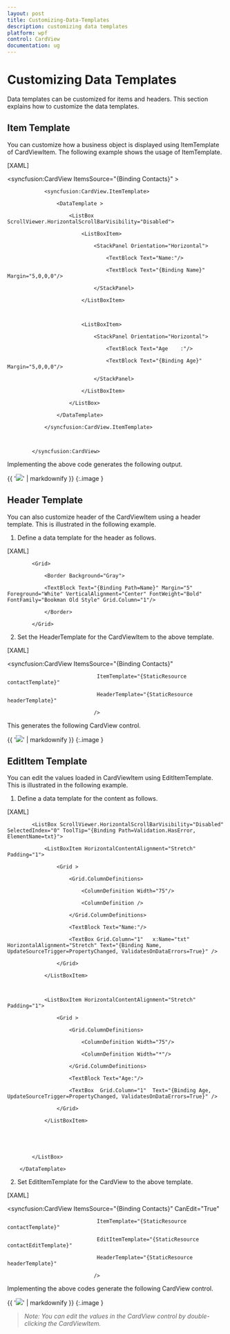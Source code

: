 ```yaml
---
layout: post
title: Customizing-Data-Templates
description: customizing data templates
platform: wpf
control: CardView
documentation: ug
---
```


# Customizing Data Templates

Data templates can be customized for items and headers. This section explains how to customize the data templates.

## Item Template 

You can customize how a business object is displayed using ItemTemplate of CardViewItem. The following example shows the usage of ItemTemplate.

[XAML]

  <syncfusion:CardView ItemsSource="{Binding Contacts}" >



                <syncfusion:CardView.ItemTemplate>

                    <DataTemplate >

                        <ListBox ScrollViewer.HorizontalScrollBarVisibility="Disabled">

                            <ListBoxItem>

                                <StackPanel Orientation="Horizontal">

                                    <TextBlock Text="Name:"/>

                                    <TextBlock Text="{Binding Name}" Margin="5,0,0,0"/>

                                </StackPanel>

                            </ListBoxItem>



                            <ListBoxItem>

                                <StackPanel Orientation="Horizontal">

                                    <TextBlock Text="Age    :"/>

                                    <TextBlock Text="{Binding Age}" Margin="5,0,0,0"/>

                                </StackPanel>

                            </ListBoxItem>

                        </ListBox>

                    </DataTemplate>

                </syncfusion:CardView.ItemTemplate>



            </syncfusion:CardView>







Implementing the above code generates the following output.



{{ '![](Customizing-Data-Templates_images/Customizing-Data-Templates_img1.png)' | markdownify }}
{:.image }




## Header Template 

You can also customize header of the CardViewItem using a header template. This is illustrated in the following example.

1. Define a data template for the header as follows.



[XAML]

  <DataTemplate x:Key="headerTemplate">

            <Grid>

                <Border Background="Gray">

                <TextBlock Text="{Binding Path=Name}" Margin="5" Foreground="White" VerticalAlignment="Center" FontWeight="Bold" FontFamily="Bookman Old Style" Grid.Column="1"/>

                </Border>

            </Grid>

  </DataTemplate>





2. Set the HeaderTemplate for the CardViewItem to the above template.



[XAML]


<syncfusion:CardView ItemsSource="{Binding Contacts}" 

                                 ItemTemplate="{StaticResource contactTemplate}" 

                                 HeaderTemplate="{StaticResource headerTemplate}"

                                />





This generates the following CardView control.

{{ '![](Customizing-Data-Templates_images/Customizing-Data-Templates_img2.png)' | markdownify }}
{:.image }


## EditItem Template

You can edit the values loaded in CardViewItem using EditItemTemplate. This is illustrated in the following example.

1. Define a data template for the content as follows.



[XAML]

   <DataTemplate x:Key="contactEditTemplate">

            <ListBox ScrollViewer.HorizontalScrollBarVisibility="Disabled" SelectedIndex="0" ToolTip="{Binding Path=Validation.HasError, ElementName=txt}">

                <ListBoxItem HorizontalContentAlignment="Stretch" Padding="1">

                    <Grid >

                        <Grid.ColumnDefinitions>

                            <ColumnDefinition Width="75"/>

                            <ColumnDefinition />

                        </Grid.ColumnDefinitions>

                        <TextBlock Text="Name:"/>

                        <TextBox Grid.Column="1"   x:Name="txt" HorizontalAlignment="Stretch" Text="{Binding Name, UpdateSourceTrigger=PropertyChanged, ValidatesOnDataErrors=True}" />

                    </Grid>

                </ListBoxItem>



                <ListBoxItem HorizontalContentAlignment="Stretch" Padding="1">

                    <Grid >

                        <Grid.ColumnDefinitions>

                            <ColumnDefinition Width="75"/>

                            <ColumnDefinition Width="*"/>

                        </Grid.ColumnDefinitions>

                        <TextBlock Text="Age:"/>

                        <TextBox  Grid.Column="1"  Text="{Binding Age, UpdateSourceTrigger=PropertyChanged, ValidatesOnDataErrors=True}" />

                    </Grid>

                </ListBoxItem>





            </ListBox>

        </DataTemplate>





2. Set EditItemTemplate for the CardView to the above template.



[XAML]

<syncfusion:CardView ItemsSource="{Binding Contacts}" CanEdit="True" 

                                 ItemTemplate="{StaticResource contactTemplate}" 

                                 EditItemTemplate="{StaticResource contactEditTemplate}"

                                 HeaderTemplate="{StaticResource headerTemplate}"

                                />







Implementing the above codes generate the following CardView control. 



{{ '![](Customizing-Data-Templates_images/Customizing-Data-Templates_img3.png)' | markdownify }}
{:.image }


> _Note: You can edit the values in the CardView control by double-clicking the CardViewItem._



